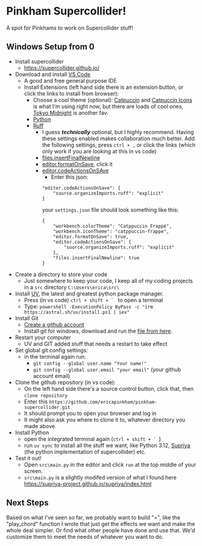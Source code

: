# Pinkham Supercollider!

A spot for Pinkhams to work on Supercollider stuff!

## Windows Setup from 0
- Install supercollider
    - https://supercollider.github.io/
- Download and install [VS Code](https://code.visualstudio.com/)
    - A good and free general purpose IDE
    - Install Extensions (left hand side there is an extension button, or click the links to install from browser):
        - Choose a cool theme (optional): [Catpuccin](https://marketplace.visualstudio.com/items/?itemName=Catppuccin.catppuccin-vsc) and [Catpuccin Icons](https://marketplace.visualstudio.com/items/?itemName=Catppuccin.catppuccin-vsc-icons) is what I'm using right now, but there are loads of cool ones, [Tokyo Midnight](https://marketplace.visualstudio.com/items/?itemName=nacholaciar.tokyo-midnight) is another fav.
        - [Python](https://marketplace.visualstudio.com/items/?itemName=ms-python.python)
        - [Ruff](https://marketplace.visualstudio.com/items/?itemName=charliermarsh.ruff)
            - I guess ***technically*** optional, but I highly recommend. Having these settings enabled makes collaboration much better. Add the following settings, press `ctrl + ,` or click the links (which only work if you are looking at this in vs code)
            - [files.insertFinalNewline](vscode://settings/files.insertFinalNewline)
            - [editor.formatOnSave](vscode://settings/editor.formatOnSave), click it
            - [editor.codeActionsOnSAve](vscode://settings/editor.codeActionsOnSave)
                - Enter this json:
                ```
                "editor.codeActionsOnSave": {
                    "source.organizeImports.ruff": "explicit"
                }
                ```
                your `settings.json` file should look something like this:
                ```
                {
                    "workbench.colorTheme": "Catppuccin Frappé",
                    "workbench.iconTheme": "catppuccin-frappe",
                    "editor.formatOnSave": true,
                    "editor.codeActionsOnSave": {
                        "source.organizeImports.ruff": "explicit"
                    },
                    "files.insertFinalNewline": true
                }
                ```
- Create a directory to store your code
    - Just somewhere to keep your code, I keep all of my coding projects in a `src` directory `C:\Users\erica\src\`
- Install [UV](https://docs.astral.sh/uv/), the latest and greatest python package manager.
    - Press (in vs code) ```ctrl + shift + ` ``` to open a terminal
    - Type: `powershell -ExecutionPolicy ByPass -c "irm https://astral.sh/uv/install.ps1 | iex"`
- Install Git
    - [Create a github account](https://github.com/)
    - Install git for windows, download and run the [file from here](https://git-scm.com/downloads/win).
- Restart your computer
    - UV and GIT added stuff that needs a restart to take effect
- Set global git config settings:
    - in the terminal again run:
        - ```git config --global user.name "Your name!"```
        - ```git config --global user.email "your email"``` (your github account email)
- Clone the github repository (in vs code):
    - On the left hand side there's a source control button, click that, then `clone repository`
    - Enter this `https://github.com/ericapinkham/pinkham-supercollider.git`
    - It should prompt you to open your browser and log in
    - It might also ask you where to clone it to, whatever directory you made above.
- Install Python
    - open the integrated terminal again (```ctrl + shift + ` ```)
    - run `uv sync` to install all the stuff we want, like Python 3.12, [Supriya](https://supriya-project.github.io/supriya/) (the python implementation of supercollider) etc.
- Test it out!
    - Open `src\main.py` in the editor and click `run` at the top middle of your screen.
    - `src\main.py` is a slightly modifed version of what I found here https://supriya-project.github.io/supriya/index.html

## Next Steps
Based on what I've seen so far, we probably want to build "=", like the "play_chord" function I wrote that just get the effects we want and make the whole deal simpler. Or find what other people have done and use that. We'd customize them to meet the needs of whatever you want to do.

